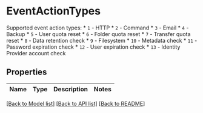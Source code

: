 # EventActionTypes

Supported event action types:   * `1` - HTTP   * `2` - Command   * `3` - Email   * `4` - Backup   * `5` - User quota reset   * `6` - Folder quota reset   * `7` - Transfer quota reset   * `8` - Data retention check   * `9` - Filesystem   * `10` - Metadata check   * `11` - Password expiration check   * `12` - User expiration check   * `13` - Identity Provider account check

## Properties
Name | Type | Description | Notes
------------ | ------------- | ------------- | -------------

[[Back to Model list]](../README.md#documentation-for-models) [[Back to API list]](../README.md#documentation-for-api-endpoints) [[Back to README]](../README.md)

